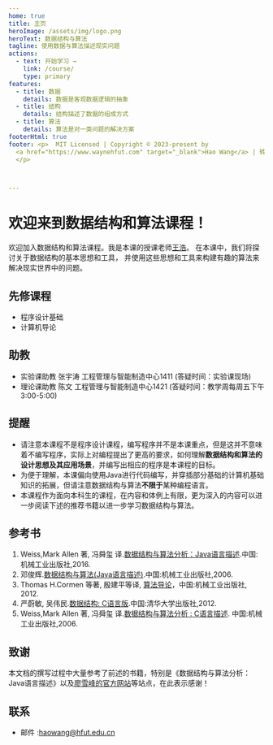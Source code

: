 ```yaml
---
home: true
title: 主页
heroImage: /assets/img/logo.png
heroText: 数据结构与算法
tagline: 使用数据与算法描述现实问题
actions:
  - text: 开始学习 →
    link: /course/
    type: primary
features:
  - title: 数据
    details: 数据是客观数据逻辑的抽象
  - title: 结构
    details: 结构描述了数据的组成方式
  - title: 算法
    details: 算法是对一类问题的解决方案
footerHtml: true
footer: <p>  MIT Licensed | Copyright © 2023-present by
  <a href="https://www.waynehfut.com" target="_blank">Hao Wang</a> | 转载请注明出处 
  </p>



---
```


# 欢迎来到数据结构和算法课程！

欢迎加入数据结构和算法课程。我是本课的授课老师[王浩](https://www.waynehfut.com/)。
在本课中，我们将探讨关于数据结构的基本思想和工具，
并使用这些思想和工具来构建有趣的算法来解决现实世界中的问题。

## 先修课程

- 程序设计基础
- 计算机导论

## 助教

- 实验课助教 张宇涛 工程管理与智能制造中心1411 (答疑时间：实验课现场)
- 理论课助教 陈文  工程管理与智能制造中心1421 (答疑时间：教学周每周五下午3:00-5:00)

## 提醒

- 请注意本课程不是程序设计课程，编写程序并不是本课重点，但是这并不意味着不编写程序，实际上对编程提出了更高的要求，如何理解**数据结构和算法的设计思想及其应用场景**，并编写出相应的程序是本课程的目标。
- 为便于理解，本课偏向使用Java进行代码编写，并穿插部分基础的计算机基础知识的拓展，但请注意数据结构与算法**不限于**某种编程语言。
- 本课程作为面向本科生的课程，在内容和体例上有限，更为深入的内容可以进一步阅读下述的推荐书籍以进一步学习数据结构与算法。

## 参考书

1. Weiss,Mark Allen 著, 冯舜玺 译.[数据结构与算法分析：Java语言描述](https://book.douban.com/subject/3351237/).中国:机械工业出版社,2016.
2. 邓俊辉.[数据结构与算法(Java语言描述)](https://book.douban.com/subject/1506064/).中国:机械工业出版社,2006.
3. Thomas H.Cormen 等著, 殷建平等译, [算法导论](https://book.douban.com/subject/20432061/)，中国:机械工业出版社, 2012.
4. 严蔚敏, 吴伟民.[数据结构: C语言版](https://book.douban.com/subject/24699581/).中国:清华大学出版社,2012.
5. Weiss,Mark Allen 著, 冯舜玺 译.[数据结构与算法分析 : C语言描述](https://book.douban.com/subject/1139426/). 中国:机械工业出版社,2006.

## 致谢

本文档的撰写过程中大量参考了前述的书籍，特别是《数据结构与算法分析：Java语言描述》以及[廖雪峰的官方网站](https://www.liaoxuefeng.com/)等站点，在此表示感谢！

## 联系

- 邮件 :[haowang@hfut.edu.cn](mailto:haowang@hfut.edu.cn)



